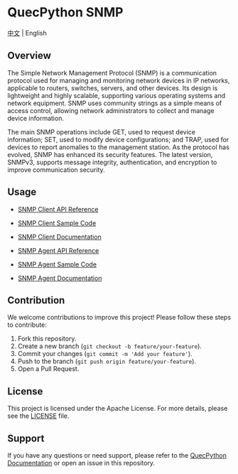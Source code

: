 # QuecPython SNMP

[中文](./README_ZH.md) | English

## Overview

The Simple Network Management Protocol (SNMP) is a communication protocol used for managing and monitoring network devices in IP networks, applicable to routers, switches, servers, and other devices. Its design is lightweight and highly scalable, supporting various operating systems and network equipment. SNMP uses community strings as a simple means of access control, allowing network administrators to collect and manage device information.

The main SNMP operations include GET, used to request device information; SET, used to modify device configurations; and TRAP, used for devices to report anomalies to the management station. As the protocol has evolved, SNMP has enhanced its security features. The latest version, SNMPv3, supports message integrity, authentication, and encryption to improve communication security.

## Usage

- [SNMP Client API Reference](./client/docs/en/SNMP_Client_API_Reference.md)
- [SNMP Client Sample Code](./client/snmp_api.py)
- [SNMP Client Documentation](./client/docs/en/SNMP_Client_Documentation.md)

- [SNMP Agent API Reference](./server/docs/en/SNMP_Agent_API_Reference.md)
- [SNMP Agent Sample Code](./server/snmp_agent.py)
- [SNMP Agent Documentation](./server/docs/en/SNMP_Agent_Documentation.md)

## Contribution

We welcome contributions to improve this project! Please follow these steps to contribute:

1. Fork this repository.
2. Create a new branch (`git checkout -b feature/your-feature`).
3. Commit your changes (`git commit -m 'Add your feature'`).
4. Push to the branch (`git push origin feature/your-feature`).
5. Open a Pull Request.

## License

This project is licensed under the Apache License. For more details, please see the [LICENSE](./LICENSE) file.

## Support

If you have any questions or need support, please refer to the [QuecPython Documentation](https://python.quectel.com/doc) or open an issue in this repository.